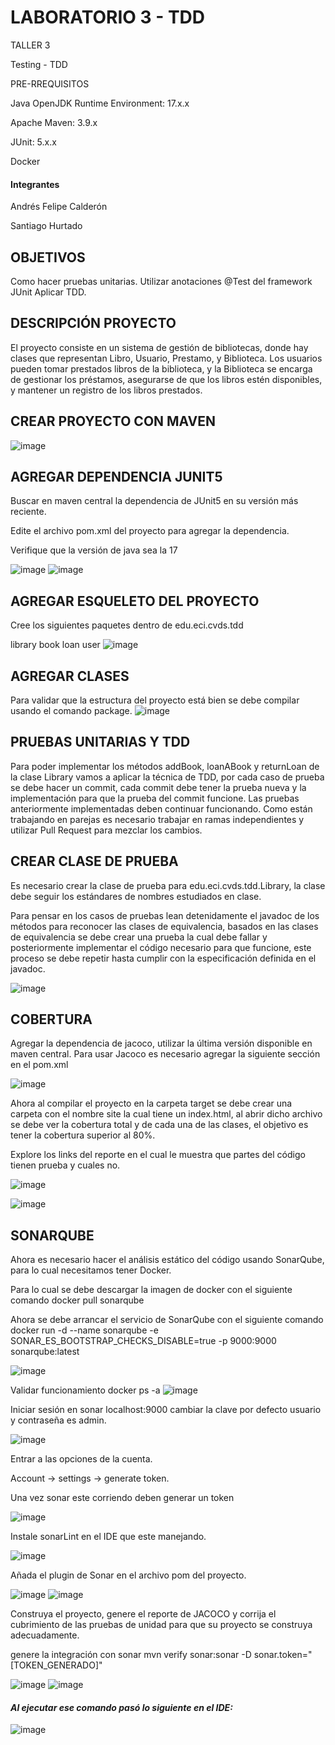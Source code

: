 # LABORATORIO 3 - TDD
TALLER 3

Testing - TDD

PRE-RREQUISITOS

Java OpenJDK Runtime Environment: 17.x.x

Apache Maven: 3.9.x

JUnit: 5.x.x

Docker

#### Integrantes
Andrés Felipe Calderón

Santiago Hurtado

## OBJETIVOS
Como hacer pruebas unitarias.
Utilizar anotaciones @Test del framework JUnit
Aplicar TDD.
## DESCRIPCIÓN PROYECTO
El proyecto consiste en un sistema de gestión de bibliotecas, donde hay clases que representan Libro, Usuario, Prestamo, y Biblioteca. Los usuarios pueden tomar prestados libros de la biblioteca, y la Biblioteca se encarga de gestionar los préstamos, asegurarse de que los libros estén disponibles, y mantener un registro de los libros prestados.

## CREAR PROYECTO CON MAVEN

![image](Assets/CreaciónProyecto.png)

## AGREGAR DEPENDENCIA JUNIT5

Buscar en maven central la dependencia de JUnit5 en su versión más reciente.


Edite el archivo pom.xml del proyecto para agregar la dependencia.


Verifique que la versión de java sea la 17

![image](Assets/Dependencias.png)
![image](Assets/mvnVersion.png)

## AGREGAR ESQUELETO DEL PROYECTO
Cree los siguientes paquetes dentro de edu.eci.cvds.tdd

library
book
loan
user
![image](Assets/tree.png)

## AGREGAR CLASES




Para validar que la estructura del proyecto está bien se debe compilar usando el comando package.
![image](Assets/mvnPackage.png)

## PRUEBAS UNITARIAS Y TDD

Para poder implementar los métodos addBook, loanABook y returnLoan de la clase Library vamos a aplicar la técnica de TDD, por cada caso de prueba se debe hacer un commit, cada commit debe tener la prueba nueva y la implementación para que la prueba del commit funcione. Las pruebas anteriormente implementadas deben continuar funcionando. Como están trabajando en parejas es necesario trabajar en ramas independientes y utilizar Pull Request para mezclar los cambios.

## CREAR CLASE DE PRUEBA


Es necesario crear la clase de prueba para edu.eci.cvds.tdd.Library, la clase debe seguir los estándares de nombres estudiados en clase.

Para pensar en los casos de pruebas lean detenidamente el javadoc de los métodos para reconocer las clases de equivalencia, basados en las clases de equivalencia se debe crear una prueba la cual debe fallar y posteriormente implementar el código necesario para que funcione, este proceso se debe repetir hasta cumplir con la especificación definida en el javadoc.

![image](Assets/Unitest.png)


## COBERTURA


Agregar la dependencia de jacoco, utilizar la última versión disponible en maven central.
Para usar Jacoco es necesario agregar la siguiente sección en el pom.xml

![image](Assets/JacocoPlugin.png)

Ahora al compilar el proyecto en la carpeta target se debe crear una carpeta con el nombre site la cual tiene un index.html, al abrir dicho archivo se debe ver la cobertura total y de cada una de las clases, el objetivo es tener la cobertura superior al 80%.

Explore los links del reporte en el cual le muestra que partes del código tienen prueba y cuales no.

![image](Assets/Index.png)

![image](Assets/Index2.png)

## SONARQUBE

Ahora es necesario hacer el análisis estático del código usando SonarQube, para lo cual necesitamos tener Docker.


Para lo cual se debe descargar la imagen de docker con el siguiente comando docker pull sonarqube


Ahora se debe arrancar el servicio de SonarQube con el siguiente comando docker run -d --name sonarqube -e SONAR_ES_BOOTSTRAP_CHECKS_DISABLE=true -p 9000:9000 sonarqube:latest

![image](Assets/Docker.png)

Validar funcionamiento docker ps -a
![image](Assets/dockerPs-a.png)

Iniciar sesión en sonar localhost:9000 cambiar la clave por defecto usuario y contraseña es admin.

![image](Assets/sonar.png)

Entrar a las opciones de la cuenta.


Account -> settings -> generate token.


Una vez sonar este corriendo deben generar un token

![image](Assets/token.png)

Instale sonarLint en el IDE que este manejando.

![image](Assets/sonarEnIDE.png)


Añada el plugin de Sonar en el archivo pom del proyecto.

![image](Assets/pluginSonar.png)
![image](Assets/Dependencias.png)

Construya el proyecto, genere el reporte de JACOCO y corrija el cubrimiento de las pruebas de unidad para que su proyecto se construya adecuadamente.


genere la integración con sonar mvn verify sonar:sonar -D sonar.token="[TOKEN_GENERADO]"

![image](Assets/SonarTest.png)
![image](Assets/BuildSonar.png)

#### _Al ejecutar ese comando pasó lo siguiente en el IDE:_

![image](Assets/IDE.png)

